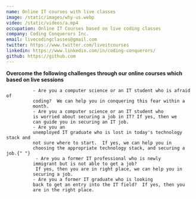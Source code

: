 ```yaml
---
name: Online IT courses with live classes
image: /static/images/why-us.webp
video: /static/videos/a.mp4
occupation: Online IT Courses based on live coding classes
company: Coding Conquerors Inc.
email: livecodingclasses@gmail.com
twitter: https://www.twitter.com/liveitcourses
linkedin: https://www.linkedin.com/in/coding-conquerors/
github: https://github.com
---
```


**Overcome the following challenges through our online courses which based on live sessions**

              - Are you a computer science or an IT student who is afraid of
              coding?  We can help you in conquering this fear within a
              month.
              - Are you a computer science or an IT student who
              is worried about securing a job in IT? If yes, then we
              can guide you in securing an IT job.
              - Are you an
              unemployed IT graduate who is lost in today's technology stack and
              not sure where to start.  If yes, we can help you in
              choosing the appropriate technology stack, and securing a job.{" "}
               - Are you a former IT professional who is newly
              immigrant but is not able to get a job?
               If yes, then you are in right place, we can help you in
              securing a job.
              - Are you a former IT graduate who is looking
              back to get an entry into the IT field?  If yes, then you
              are in the right place.
